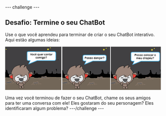 --- challenge ---

## Desafio: Termine o seu ChatBot

Use o que você aprendeu para terminar de criar o seu ChatBot interativo. Aqui estão algumas ideias:

![ChatBot ideas](images/chatbot-ideas.png)

Uma vez você terminou de fazer o seu ChatBot, chame os seus amigos para ter uma conversa com ele! Eles gostaram do seu personagem? Eles identificaram algum problema? ---/challenge ---
